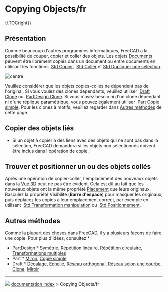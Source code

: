 # Copying Objects/fr
{{TOCright}}

## Présentation

Comme beaucoup d\'autres programmes informatiques, FreeCAD a la possibilité de couper, copier et coller des objets. Les objets [Documents](Document_structure/fr.md) peuvent être librement copiés dans un document ou entre documents en utilisant les fonctions <img alt="" src=images/Std_Copy.svg  style="width   *24px;"> [Std Copier](Std_Copy/fr.md), <img alt="" src=images/Std_Paste.svg  style="width   *24px;"> [Std Coller](Std_Paste/fr.md) et [Std Dupliquer une sélection](Std_DuplicateSelection/fr.md).

![centre](images/Copy_past_duplicate.png )

Veuillez considérer que les objets copiés-collés ne dépendent pas de l\'original. Si vous voulez des clones dépendants, veuillez utiliser <img alt="" src=images/Draft_Clone.svg  style="width   *24px;"> [Draft Clone](Draft_Clone/fr.md) ou <img alt="" src=images/PartDesign_Clone.svg  style="width   *24px;"> [PartDesign Clone](PartDesign_Clone/fr.md). Si vous n\'avez besoin ni d\'un clone dépendant ni d\'une réplique paramétrique, vous pouvez également utiliser <img alt="" src=images/Part_SimpleCopy.svg  style="width   *24px;"> [Part Copie simple](Part_SimpleCopy/fr.md). Pour les clones à motifs, veuillez regarder dans [Autres méthodes](Copying_Objects/fr#Autres_m.C3.A9thodes.md) de cette page.

## Copier des objets liés 

-   Si un objet à copier a des liens avec des objets qui ne sont pas dans la sélection, FreeCAD demandera si les objets non sélectionnés doivent être inclus dans l\'opération de copie.

## Trouver et positionner un ou des objets collés 

Après une opération de copier-coller, l\'emplacement des nouveaux objets dans la [Vue 3D](3D_view/fr.md) peut ne pas être évident. Cela est dû au fait que les nouveaux objets ont la même propriété [Placement](Placement/fr.md) que leurs originaux. Basculez la propriété Visibilité (**Barre d'espace**) pour masquer les originaux, puis déplacez les copies à leur emplacement correct, par exemple en utilisant <img alt="" src=images/Std_TransformManip.svg  style="width   *24px;"> [Std Transformation manipulation](Std_TransformManip/fr.md) ou <img alt="" src=images/Std_Placement.svg  style="width   *24px;"> [Std Positionnement](Std_Placement/fr.md).

## Autres méthodes 

Comme la plupart des choses dans FreeCAD, il y a plusieurs façons de faire une copie. Pour plus d\'idées, consultez   *

-   PartDesign   * [Symétrie](PartDesign_Mirrored/fr.md), [Répétition linéaire](PartDesign_LinearPattern/fr.md), [Répétition circulaire](PartDesign_PolarPattern/fr.md), [Transformations multiples](PartDesign_MultiTransform/fr.md)
-   Part   * [Miroir](Part_Mirror/fr.md), [Copie simple](Part_SimpleCopy.md)
-   Draft   * [Décalage](Draft_Offset/fr.md), [Echelle](Draft_Scale/fr.md), [Réseau orthogonal](Draft_OrthoArray/fr.md), [Réseau selon une courbe](Draft_PathArray/fr.md), [Clone](Draft_Clone/fr.md), [Miroir](Draft_Mirror/fr.md)



---
![](images/Right_arrow.png) [documentation index](../README.md) > Copying Objects/fr

